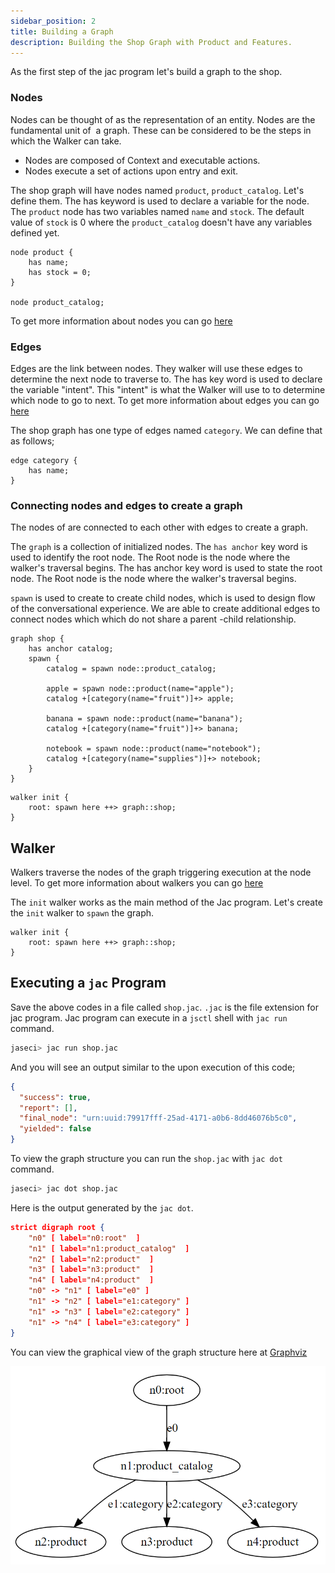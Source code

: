 ```yaml
---
sidebar_position: 2
title: Building a Graph
description: Building the Shop Graph with Product and Features.
---
```


As the first step of the jac program let's build a graph to the shop.

### Nodes

Nodes can be thought of as the representation of an entity.
Nodes are the fundamental unit of  a graph. These can be considered to be the steps in which the Walker can take.

* Nodes are composed of Context and executable actions.
* Nodes execute a set of actions upon entry and exit.


The shop graph will have nodes named `product`, `product_catalog`. Let's define them. The has keyword is used to declare a variable for the node. The `product` node has two variables named `name` and `stock`. The default value of `stock` is 0 where the `product_catalog` doesn't have any variables defined yet.

```jac
node product {
    has name;
    has stock = 0;
}

node product_catalog;
```
To get more information about nodes you can go [here](../../development/abstractions/graphs#nodes)

### Edges

Edges are the link between nodes. They walker will use these edges to determine the next node to traverse to.
The has key word is used to declare the variable "intent". This "intent" is what the Walker will use to to determine which node to go to next. To get more information about edges you can go [here](../../development/abstractions/graphs#edges)


The shop graph has one type of edges named `category`. We can define that as follows;

```
edge category {
    has name;
}
```

### Connecting nodes and edges to create a graph

The nodes of are connected to each other with edges to create a graph.

The `graph` is a collection of initialized nodes.
The `has anchor` key word is used to identify the root node. The Root node is the node where the walker's traversal begins.
The has anchor key word is used to state the root node. The Root node is the node where the walker's traversal begins.

`spawn` is used to create to create child nodes, which is used to design flow of the conversational experience.
We are able to create additional edges to connect nodes which which do not share a parent -child relationship.

```jac
graph shop {
    has anchor catalog;
    spawn {
        catalog = spawn node::product_catalog;

        apple = spawn node::product(name="apple");
        catalog +[category(name="fruit")]+> apple;

        banana = spawn node::product(name="banana");
        catalog +[category(name="fruit")]+> banana;

        notebook = spawn node::product(name="notebook");
        catalog +[category(name="supplies")]+> notebook;
    }
}
```

```jac
walker init {
    root: spawn here ++> graph::shop;
}
```

## Walker

Walkers traverse the nodes of the graph triggering execution at the node level. To get more information about walkers you can go [here](../../development/abstractions/walkers)

The `init` walker works as the main method of the Jac program. Let's create the `init` walker to `spawn` the graph.

```
walker init {
    root: spawn here ++> graph::shop;
}
```

## Executing a `jac` Program

Save the above codes in a file called `shop.jac`. `.jac` is the file extension for jac program. Jac program can execute in a `jsctl` shell with `jac run` command.

```bash
jaseci> jac run shop.jac
```

And you will see an output similar to the upon execution of this code;

```json
{
  "success": true,
  "report": [],
  "final_node": "urn:uuid:79917fff-25ad-4171-a0b6-8dd46076b5c0",
  "yielded": false
}
```

To view the graph structure you can run the `shop.jac` with `jac dot` command.

```bash
jaseci> jac dot shop.jac
```

Here is the output generated by the `jac dot`.

```json
strict digraph root {
    "n0" [ label="n0:root"  ]
    "n1" [ label="n1:product_catalog"  ]
    "n2" [ label="n2:product"  ]
    "n3" [ label="n3:product"  ]
    "n4" [ label="n4:product"  ]
    "n0" -> "n1" [ label="e0" ]
    "n1" -> "n2" [ label="e1:category" ]
    "n1" -> "n3" [ label="e2:category" ]
    "n1" -> "n4" [ label="e3:category" ]
}
```

You can view the graphical view of the graph structure here at [Graphviz](https://dreampuf.github.io/GraphvizOnline/)

![Shop Graph](img/shop_graph.png)